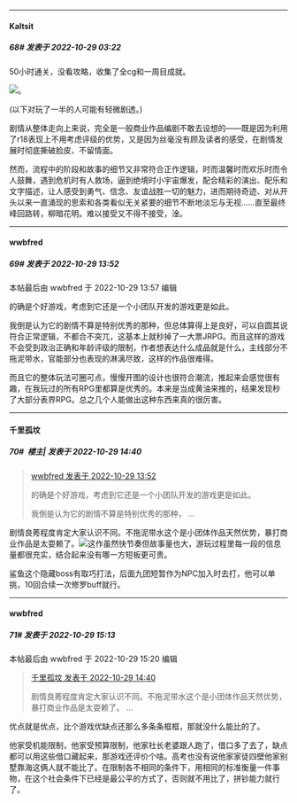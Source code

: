

*****

####  Kaltsit  
##### 68#       发表于 2022-10-29 03:22

50小时通关，没看攻略，收集了全cg和一周目成就。

<img src="https://static.saraba1st.com/image/smiley/face2017/091.png" referrerpolicy="no-referrer">。

(以下对玩了一半的人可能有轻微剧透。)

剧情从整体走向上来说，完全是一般商业作品编剧不敢去设想的——既是因为利用了r18表现上不用考虑评级的优势，又是因为丝毫没有顾及读者的感受，在剧情发展时彻底撕破脸皮、不留情面。

然而，流程中的阶段和故事的细节又非常符合正作逻辑，时而温馨时而欢乐时而令人鼓舞，遇到危机时有人救场，逼到绝境时小宇宙爆发，配合精彩的演出、配乐和文字描述，让人感受到勇气、信念、友谊战胜一切的魅力，进而期待奇迹、对从开头以来一直涌现的思索和各类看似无关紧要的细节不断地淡忘与无视……直至最终峰回路转，柳暗花明。难以接受又不得不接受，淦。



*****

####  wwbfred  
##### 69#       发表于 2022-10-29 13:52

 本帖最后由 wwbfred 于 2022-10-29 13:57 编辑 

的确是个好游戏，考虑到它还是一个小团队开发的游戏更是如此。

我倒是认为它的剧情不算是特别优秀的那种，但总体算得上是良好，可以自圆其说符合正常逻辑，不都合不突兀，这基本上就秒掉了一大票JRPG。而且这样的游戏不会受到政治正确和年龄评级的限制，作者想表达什么成品就是什么，主线部分不拖泥带水，官能部分也表现的淋漓尽致，这样的作品很难得。

而且它的整体玩法可圈可点，慢慢开图的设计也很符合潮流，推起来会感觉很有趣，在我玩过的所有RPG里都算是优秀的。本来是当成黄油来推的，结果发现秒了大部分表界RPG。总之几个人能做出这种东西来真的很厉害。



*****

####  千里孤坟  
##### 70#         楼主| 发表于 2022-10-29 14:40

<blockquote><a href="httphttps://bbs.saraba1st.com/2b/forum.php?mod=redirect&amp;goto=findpost&amp;pid=58162172&amp;ptid=2100943" target="_blank">wwbfred 发表于 2022-10-29 13:52</a>

的确是个好游戏，考虑到它还是一个小团队开发的游戏更是如此。

我倒是认为它的剧情不算是特别优秀的那种， ...</blockquote>
剧情良莠程度肯定大家认识不同。不拖泥带水这个是小团体作品天然优势，暴打商业作品是太耍赖了。<img src="https://static.saraba1st.com/image/smiley/carton2017/096.gif" referrerpolicy="no-referrer">这作虽然快节奏但故事量也大，游玩过程里每一段的信息量都很充实，结合起来没有哪一方短板更可贵。

鲨鱼这个隐藏boss有取巧打法，后面九团短暂作为NPC加入时去打，他可以单挑，10回合续一次修罗buff就行。



*****

####  wwbfred  
##### 71#       发表于 2022-10-29 15:13

 本帖最后由 wwbfred 于 2022-10-29 15:20 编辑 
<blockquote><a href="httphttps://bbs.saraba1st.com/2b/forum.php?mod=redirect&amp;goto=findpost&amp;pid=58162972&amp;ptid=2100943" target="_blank">千里孤坟 发表于 2022-10-29 14:40</a>

剧情良莠程度肯定大家认识不同。不拖泥带水这个是小团体作品天然优势，暴打商业作品是太耍赖了。 ...</blockquote>优点就是优点，比个游戏优缺点还那么多条条框框，那就没什么能比的了。

他家受机能限制，他家受预算限制，他家社长老婆跟人跑了，借口多了去了，缺点都可以用这些借口藏起来，那游戏还评价个啥。高考也没有说他家家徒四壁他家别墅靠海这俩人就不能比了。在限制各不相同的条件下，用相同的标准衡量一件事物，在这个社会条件下已经是最公平的方式了，否则就不用比了，拼钞能力就行了。

